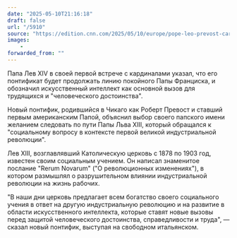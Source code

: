 ```yaml
---
date: "2025-05-10T21:16:18"
draft: false
url: "/5910"
source: "https://edition.cnn.com/2025/05/10/europe/pope-leo-prevost-cardinals-artificial-intelligence-intl"
images:
    -
forwarded_from: ""
---
```


Папа Лев XIV в своей первой встрече с кардиналами указал, что его понтификат будет продолжать линию покойного Папы Франциска, и обозначил искусственный интеллект как основной вызов для трудящихся и "человеческого достоинства".

Новый понтифик, родившийся в Чикаго как Роберт Превост и ставший первым американским Папой, объяснил выбор своего папского имени желанием следовать по пути Папы Льва XIII, который обращался к "социальному вопросу в контексте первой великой индустриальной революции".

Лев XIII, возглавлявший Католическую церковь с 1878 по 1903 год, известен своим социальным учением. Он написал знаменитое послание "Rerum Novarum" ("О революционных изменениях"), в котором размышлял о разрушительном влиянии индустриальной революции на жизнь рабочих.

"В наши дни церковь предлагает всем богатство своего социального учения в ответ на другую индустриальную революцию и на развитие в области искусственного интеллекта, которые ставят новые вызовы перед защитой человеческого достоинства, справедливости и труда", — сказал новый понтифик, выступая на свободном итальянском.
